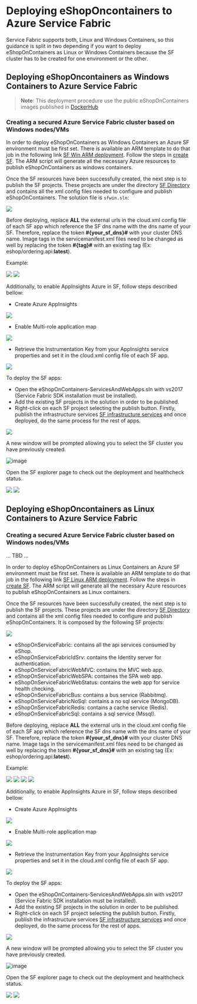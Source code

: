 # Deploying eShopOncontainers to Azure Service Fabric
Service Fabric supports both, Linux and Windows Containers, so this guidance is split in two depending if you want to deploy eShopOnContainers as Linux or Windows Containers because the SF cluster has to be created for one environment or the other. 

## Deploying eShopOncontainers as Windows Containers to Azure Service Fabric

>**Note**: This deployment procedure use the public eShopOnContainers images published in [DockerHub](https://cloud.docker.com/u/eshop/)

### Creating a secured Azure Service Fabric cluster based on Windows nodes/VMs
In order to deploy eShopOnContainers as Windows Containers an Azure SF environment must be first set. There is available an ARM template to do that job in the following link [SF Win ARM deployment](https://github.com/dotnet-architecture/eShopOnContainers/tree/dev/deploy/az/servicefabric/WindowsContainers). Follow the steps in [create SF](https://github.com/dotnet-architecture/eShopOnContainers/blob/dev/deploy/az/servicefabric/WindowsContainers/readme.md). 
The ARM script will generate all the necessary Azure resources to publish eShopOnContainers as windows containers.

Once the SF resources have been successfully created, the next step is to publish the SF projects. These projects are under the directory [SF Directory](https://github.com/dotnet-architecture/eShopOnContainers/tree/dev/ServiceFabric/Windows) and contains all the xml config files needed to configure and publish eShopOnContainers. The solution file is `sfwin.sln`:

<img src="https://github.com/dotnet-architecture/eShopOnContainers/blob/dev/img/sf/sf-directory.PNG">

Before deploying, replace **ALL** the external urls in the cloud.xml config file of each SF app which reference the SF dns name with the dns name of your SF. Therefore, replace the token **#{your_sf_dns}#** with your cluster DNS name. 
Image tags in the servicemanifest.xml files need to be changed as well by replacing the token **#{tag}#** with an existing tag (Ex: eshop/ordering.api:**latest**).  

Example:

<img src="https://github.com/dotnet-architecture/eShopOnContainers/blob/dev/img/sf/cloud-config.PNG">

<img src="https://github.com/dotnet-architecture/eShopOnContainers/blob/dev/img/sf/cloud-config-idsrv.PNG">

Additionally, to enable AppInsights Azure in SF, follow steps described bellow:
- Create Azure AppInsights
<img src="https://github.com/dotnet-architecture/eShopOnContainers/blob/dev/img/appinsights/create-insights.PNG">

- Enable Multi-role application map
<img src="https://github.com/dotnet-architecture/eShopOnContainers/blob/dev/img/appinsights/settings-insights.PNG">

- Retrieve the Instrumentation Key from your AppInsights service properties and set it in the cloud.xml config file of each SF app.
<img src="https://github.com/dotnet-architecture/eShopOnContainers/blob/dev/img/sf/set-instrumentationkey.PNG">

To deploy the SF apps: 
- Open the eShopOnContainers-ServicesAndWebApps.sln with vs2017 (Service Fabric SDK installation must be installed).
- Add the existing SF projects in the solution in order to be published.
- Right-click on each SF project selecting the publish button. Firstly, publish the infrastructure services [SF infrastructure services](https://github.com/dotnet-architecture/eShopOnContainers/tree/dev/ServiceFabric/Windows/Infrastructure) and once deployed, do the same process for the rest of apps.

<img src="https://github.com/dotnet-architecture/eShopOnContainers/blob/dev/img/sf/publish-button.PNG">

A new window will be prompted allowing you to select the SF cluster you have previously created.

![image](https://user-images.githubusercontent.com/1712635/30892260-9769397a-a305-11e7-9f41-2b86e398c366.png)

Open the SF explorer page to check out the deployment and healthcheck status.

<img src="https://github.com/dotnet-architecture/eShopOnContainers/blob/dev/img/sf/explorer-apps-status.PNG">

<img src="https://github.com/dotnet-architecture/eShopOnContainers/blob/dev/img/sf/explorer-deployment-status.PNG">

## Deploying eShopOncontainers as Linux Containers to Azure Service Fabric

### Creating a secured Azure Service Fabric cluster based on Windows nodes/VMs

...
TBD
...


In order to deploy eShopOnContainers as Linux Containers an Azure SF environment must be first set. There is available an ARM template to do that job in the following link [SF Linux ARM deployment](https://github.com/dotnet-architecture/eShopOnContainers/tree/dev/deploy/az/servicefabric/LinuxContainers). Follow the steps in [create SF](https://github.com/dotnet-architecture/eShopOnContainers/blob/dev/deploy/az/servicefabric/LinuxContainers/readme.md). 
The ARM script will generate all the necessary Azure resources to publish eShopOnContainers as Linux containers.

Once the SF resources have been successfully created, the next step is to publish the SF projects. These projects are under the directory [SF Directory](https://github.com/dotnet-architecture/eShopOnContainers/tree/dev/ServiceFabric/Linux) and contains all the xml config files needed to configure and publish eShopOnContainers. It is composed by the following SF projects:

<img src="https://github.com/dotnet-architecture/eShopOnContainers/blob/dev/img/sf/sf-directory.PNG">

- eShopOnServiceFabric: contains all the api services consumed by eShop.
- eShopOnServiceFabricIdSrv: contains the Identity server for authentication.
- eShopOnServiceFabricWebMVC: contains the MVC web app.
- eShopOnServiceFabricWebSPA: containes the SPA web app.
- eShopOnServiceFabricWebStatus: contains the web app for service health checking.
- eShopOnServiceFabricBus: contains a bus service (Rabbitmq).
- eShopOnServiceFabricNoSql: contains a no sql service (MongoDB).
- eShopOnServiceFabricRedis: contains a cache service (Redis).
- eShopOnServiceFabricSql: contains a sql service (Mssql).

Before deploying, replace **ALL** the external urls in the cloud.xml config file of each SF app which reference the SF dns name with the dns name of your SF. Therefore, replace the token **#{your_sf_dns}#** with your cluster DNS name. 
Image tags in the servicemanifest.xml files need to be changed as well by replacing the token **#{your_sf_dns}#** with an existing tag (Ex: eshop/ordering.api:**latest**). 

Example:

<img src="https://github.com/dotnet-architecture/eShopOnContainers/blob/dev/img/sf/cloud-config.PNG">

<img src="https://github.com/dotnet-architecture/eShopOnContainers/blob/dev/img/sf/cloud-config-idsrv.PNG">

<img src="https://github.com/dotnet-architecture/eShopOnContainers/blob/dev/img/sf/cloud-config-spa.PNG">

<img src="https://github.com/dotnet-architecture/eShopOnContainers/blob/dev/img/sf/cloud-config-mvc.PNG">

Additionally, to enable AppInsights Azure in SF, follow steps described bellow:
- Create Azure AppInsights
<img src="https://github.com/dotnet-architecture/eShopOnContainers/blob/dev/img/appinsights/create-insights.PNG">

- Enable Multi-role application map
<img src="https://github.com/dotnet-architecture/eShopOnContainers/blob/dev/img/appinsights/settings-insights.PNG">

- Retrieve the Instrumentation Key from your AppInsights service properties and set it in the cloud.xml config file of each SF app.
<img src="https://github.com/dotnet-architecture/eShopOnContainers/blob/dev/img/sf/set-instrumentationkey.PNG">

To deploy the SF apps: 
- Open the eShopOnContainers-ServicesAndWebApps.sln with vs2017 (Service Fabric SDK installation must be installed).
- Add the existing SF projects in the solution in order to be published.
- Right-click on each SF project selecting the publish button. Firstly, publish the infrastructure services [SF infrastructure services](https://github.com/dotnet-architecture/eShopOnContainers/tree/dev/ServiceFabric/Linux/Infrastructure) and once deployed, do the same process for the rest of apps.

<img src="https://github.com/dotnet-architecture/eShopOnContainers/blob/dev/img/sf/publish-button.PNG">

A new window will be prompted allowing you to select the SF cluster you have previously created.

![image](https://user-images.githubusercontent.com/1712635/30892260-9769397a-a305-11e7-9f41-2b86e398c366.png)

Open the SF explorer page to check out the deployment and healthcheck status.

<img src="https://github.com/dotnet-architecture/eShopOnContainers/blob/dev/img/sf/explorer-apps-status.PNG">

<img src="https://github.com/dotnet-architecture/eShopOnContainers/blob/dev/img/sf/explorer-deployment-status.PNG">
